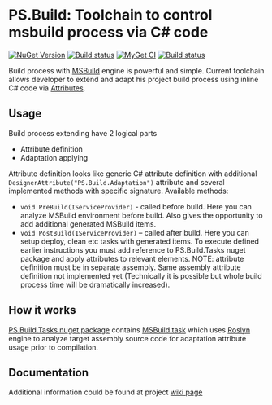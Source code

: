 # PS.Build: Toolchain to control msbuild process via C# code
[![NuGet Version](https://img.shields.io/nuget/v/PS.Build.svg?label=master+nuget)](https://www.nuget.org/packages?q=PS.Build)
[![Build status](https://ci.appveyor.com/api/projects/status/ki1xn6w347k0vord?svg=true)](https://ci.appveyor.com/project/BlackGad/ps-build)
[![MyGet CI](https://img.shields.io/myget/ps-projects/vpre/PS.Build.svg?label=CI+nuget)](https://www.myget.org/gallery/ps-projects)
[![Build status](https://ci.appveyor.com/api/projects/status/ixmnwi3hxi4jot9b?svg=true)](https://ci.appveyor.com/project/BlackGad/ps-build-xhs18)

Build process with [MSBuild](https://msdn.microsoft.com/en-us/library/0k6kkbsd.aspx) engine is powerful and simple. Current toolchain allows developer to extend and adapt his project build process using inline C# code via [Attributes](https://msdn.microsoft.com/en-us/library/aa288454(v=vs.71).aspx).

## Usage
Build process extending have 2 logical parts 
*	Attribute definition
*	Adaptation applying

Attribute definition looks like generic C# attribute definition with additional ```DesignerAttribute("PS.Build.Adaptation")``` attribute and several implemented methods with specific signature. Available methods:
* ```void PreBuild(IServiceProvider)``` - called before build. Here you can analyze MSBuild environment before build. Also gives the opportunity to add additional generated MSBuild items.
* ```void PostBuild(IServiceProvider)``` – called after build. Here you can setup deploy, clean etc tasks with generated items.
To execute defined earlier instructions you must add reference to PS.Build.Tasks nuget package and apply attributes to relevant elements. NOTE: attribute definition must be in separate assembly. Same assembly attribute definition not implemented yet (Technically it is possible but whole build process time will be dramatically increased). 

## How it works
[PS.Build.Tasks nuget package](https://www.nuget.org/packages/PS.Build.Tasks/) contains [MSBuild task](https://msdn.microsoft.com/en-us/library/t9883dzc.aspx) which uses [Roslyn](https://github.com/dotnet/roslyn) engine to analyze target assembly source code for adaptation attribute usage prior to compilation.

## Documentation
Additional information could be found at project [wiki page](https://github.com/BlackGad/PS.Build/wiki)

